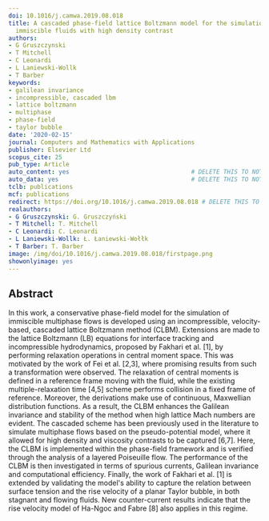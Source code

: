 ```yaml
---
doi: 10.1016/j.camwa.2019.08.018
title: A cascaded phase-field lattice Boltzmann model for the simulation of incompressible,
  immiscible fluids with high density contrast
authors:
- G Gruszczynski
- T Mitchell
- C Leonardi
- L Laniewski-Wollk
- T Barber
keywords:
- galilean invariance
- incompressible, cascaded lbm
- lattice boltzmann
- multiphase
- phase-field
- taylor bubble
date: '2020-02-15'
journal: Computers and Mathematics with Applications
publisher: Elsevier Ltd
scopus_cite: 25
pub_type: Article
auto_content: yes                                  # DELETE THIS TO NOT AUTO GENERATE CONTENT
auto_data: yes                                     # DELETE THIS TO NOT AUTO GENERATE METADATA
tclb: publications
mcf: publications
redirect: https://doi.org/10.1016/j.camwa.2019.08.018 # DELETE THIS TO NOT REDIRECT
realauthors:
- G Gruszczynski: G. Gruszczyński
- T Mitchell: T. Mitchell
- C Leonardi: C. Leonardi
- L Laniewski-Wollk: Ł. Łaniewski-Wołłk
- T Barber: T. Barber
image: /img/doi/10.1016/j.camwa.2019.08.018/firstpage.png
showonlyimage: yes
---
```



## Abstract
In this work, a conservative phase-field model for the simulation of immiscible multiphase flows is developed using an incompressible, velocity-based, cascaded lattice Boltzmann method (CLBM). Extensions are made to the lattice Boltzmann (LB) equations for interface tracking and incompressible hydrodynamics, proposed by Fakhari et al. [1], by performing relaxation operations in central moment space. This was motivated by the work of Fei et al. [2,3], where promising results from such a transformation were observed. The relaxation of central moments is defined in a reference frame moving with the fluid, while the existing multiple-relaxation time [4,5] scheme performs collision in a fixed frame of reference. Moreover, the derivations make use of continuous, Maxwellian distribution functions. As a result, the CLBM enhances the Galilean invariance and stability of the method when high lattice Mach numbers are evident. The cascaded scheme has been previously used in the literature to simulate multiphase flows based on the pseudo-potential model, where it allowed for high density and viscosity contrasts to be captured [6,7]. Here, the CLBM is implemented within the phase-field framework and is verified through the analysis of a layered Poiseuille flow. The performance of the CLBM is then investigated in terms of spurious currents, Galilean invariance and computational efficiency. Finally, the work of Fakhari et al. [1] is extended by validating the model's ability to capture the relation between surface tension and the rise velocity of a planar Taylor bubble, in both stagnant and flowing fluids. New counter-current results indicate that the rise velocity model of Ha-Ngoc and Fabre [8] also applies in this regime.
